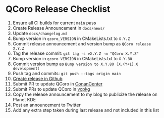 # QCoro Release Checklist

1. Ensure all CI builds for current `main` pass
1. Create Release Announcement in `docs/news/`
1. Update `docs/changelog.md`
1. Bump version in `qcoro_VERSION` in CMakeLists.txt to `X.Y.Z`
1. Commit release announcement and version bump as `QCoro release X.Y.Z`
1. Tag the release commit: `git tag -s vX.Y.Z -m "QCoro X.Y.Z"`
1. Bump version in `qcoro_VERSION` in CMakeLists.txt to `X.Y.80`
1. Commit version bump as `Bump version to X.Y.80 (X.(Y+1).0 development)`
1. Push tag and commits: `git push --tags origin main`
1. [Create release in Github](https://github.com/danvratil/qcoro/releases/new)
1. Submit PR to update QCoro in [ConanCenter](https://github.com/conan-io/conan-center-index/)
1. Submit PRs to update QCoro in [vcpkg](https://github.com/microsoft/vcpkg)
1. Copy the release announcement to my blog to publicize the release on Planet KDE
1. Post an announcement to Twitter
1. Add any extra step taken during last release and not included in this list
